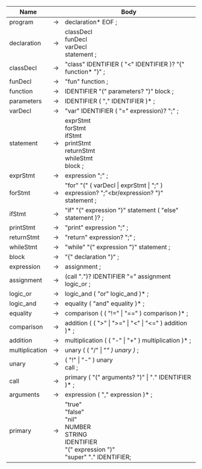 | Name           |     | Body                                                                                                                        |
|----------------|-----|-----------------------------------------------------------------------------------------------------------------------------|
| program        | →   | declaration* EOF ;                                                                                                          |
| declaration    | →   | classDecl<br/> funDecl<br/> varDecl<br/> statement ;                                                                        |
| classDecl      | →   | "class" IDENTIFIER ( "<" IDENTIFIER )? "{" function* "}" ;                                                                  |
| funDecl        | →   | "fun" function ;                                                                                                            |
| function       | →   | IDENTIFIER "(" parameters? ")" block ;                                                                                      |
| parameters     | →   | IDENTIFIER ( "," IDENTIFIER )* ;                                                                                            |
| varDecl        | →   | "var" IDENTIFIER ( "=" expression)? ";" ;                                                                                   |
| statement      | →   | exprStmt<br/> forStmt<br/> ifStmt<br/> printStmt<br/> returnStmt<br/> whileStmt<br/> block ;                                |
| exprStmt       | →   | expression ";" ;                                                                                                            |
| forStmt        | →   | "for" "(" ( varDecl &#x7c; exprStmt &#x7c; ";" )<br/>expression? ";"<br/expression? ")" statement ;                         | 
| ifStmt         | →   | "if" "(" expression ")" statement ( "else" statement )? ;                                                                   |
| printStmt      | →   | "print" expression ";" ;                                                                                                    |
| returnStmt     | →   | "return" expression? ";" ;                                                                                                  |
| whileStmt      | →   | "while" "(" expression ")" statement ;                                                                                      |
| block          | →   | "{" declaration "}" ;                                                                                                       |
| expression     | →   | assignment ;                                                                                                                |
| assignment     | →   | (call ".")? IDENTIFIER "=" assignment<br/>logic_or  ;                                                                       |
| logic_or       | →   | logic_and ( "or" logic_and )* ;                                                                                             |
| logic_and      | →   | equality ( "and" equality )* ;                                                                                              |
| equality       | →   | comparison ( ( "!=" &#x7c; "==" ) comparison )* ;                                                                           |
| comparison     | →   | addition ( ( ">" &#x7c; ">=" &#x7c; "<" &#x7c; "<=" ) addition )* ;                                                         |
| addition       | →   | multiplication ( ( "-" &#x7c; "+" ) multiplication )* ;                                                                     |
| multiplication | →   | unary ( ( "/" &#x7c; "*" ) unary )* ;                                                                                       |
| unary          | →   | ( "!" &#x7c; "-" ) unary<br/>call ;                                                                                         |
| call           | →   | primary ( "(" arguments? ")" &#x7c; "." IDENTIFIER )* ;                                                                     |
| arguments      | →   | expression ( "," expression )* ;                                                                                            |
| primary        | →   | "true"<br/> "false"<br/> "nil"<br/> NUMBER<br/> STRING<br/> IDENTIFIER<br/> "(" expression ")"<br/> "super" "." IDENTIFIER; |
